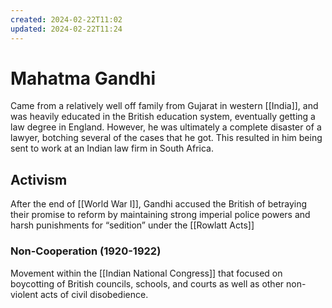 ```yaml
---
created: 2024-02-22T11:02
updated: 2024-02-22T11:24
---
```


# Mahatma Gandhi

Came from a relatively well off family from Gujarat in western [[India]], and was heavily educated in the British education system, eventually getting a law degree in England. However, he was ultimately a complete disaster of a lawyer, botching several of the cases that he got. This resulted in him being sent to work at an Indian law firm in South Africa. 

## Activism

After the end of [[World War I]], Gandhi accused the British of betraying their promise to reform by maintaining strong imperial police powers and harsh punishments for “sedition” under the [[Rowlatt Acts]]

### Non-Cooperation (1920-1922)

Movement within the [[Indian National Congress]] that focused on boycotting of British councils, schools, and courts as well as other non-violent acts of civil disobedience.
